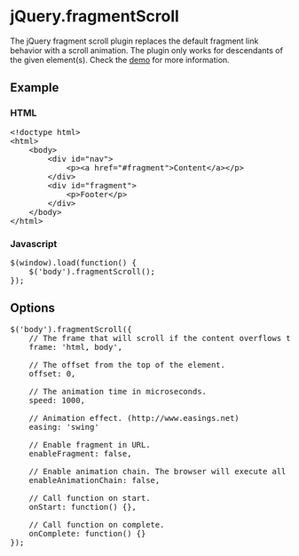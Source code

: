 jQuery.fragmentScroll
=====================

The jQuery fragment scroll plugin replaces the default fragment link behavior with a scroll animation. The plugin only works for descendants of the given element(s). Check the [demo](https://miwebb.github.io/jQuery.fragmentScroll/) for more information.

## Example

### HTML

<pre>&lt;!doctype html>
&lt;html>
	&lt;body>
		&lt;div id="nav">
			&lt;p>&lt;a href="#fragment">Content&lt;/a>&lt;/p>
		&lt;/div>
		&lt;div id="fragment">
			&lt;p>Footer&lt;/p>
		&lt;/div>
	&lt;/body>
&lt;/html></pre>

### Javascript

<pre>$(window).load(function() {
	$('body').fragmentScroll();
});</pre>

## Options

<pre>$('body').fragmentScroll({
	// The frame that will scroll if the content overflows the elements box. (body for webkit browsers)
	frame: 'html, body',

	// The offset from the top of the element.
	offset: 0,

	// The animation time in microseconds.
	speed: 1000,

	// Animation effect. (http://www.easings.net)
	easing: 'swing'

	// Enable fragment in URL.
	enableFragment: false,

	// Enable animation chain. The browser will execute all the events in stead of ignoring event during animation.
	enableAnimationChain: false,

	// Call function on start.
	onStart: function() {},

	// Call function on complete.
	onComplete: function() {}
});</pre>
